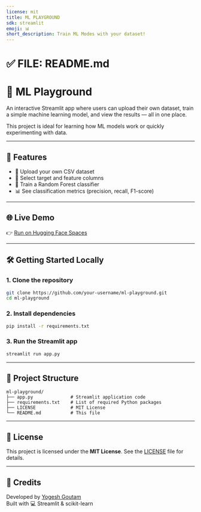 ```yaml
---
license: mit
title: ML PLAYGROUND
sdk: streamlit
emoji: 📊
short_description: Train ML Modes with your dataset!
---
```

# ✅ FILE: README.md

# 🧠 ML Playground

An interactive Streamlit app where users can upload their own dataset, train a simple machine learning model, and view the results — all in one place.

This project is ideal for learning how ML models work or quickly experimenting with data.

---

## 🚀 Features

- 📁 Upload your own CSV dataset  
- 🎯 Select target and feature columns  
- 🧪 Train a Random Forest classifier  
- 📊 See classification metrics (precision, recall, F1-score)

---

## 🌐 Live Demo

👉 [Run on Hugging Face Spaces](https://huggingface.co/spaces/YOGESHGAUTAM/ML-PLAYGROUND.gitcd)



---

## 🛠️ Getting Started Locally

### 1. Clone the repository

```bash
git clone https://github.com/your-username/ml-playground.git
cd ml-playground
```

### 2. Install dependencies

```bash
pip install -r requirements.txt
```

### 3. Run the Streamlit app

```bash
streamlit run app.py
```

---

## 📁 Project Structure

```
ml-playground/
├── app.py              # Streamlit application code
├── requirements.txt    # List of required Python packages
├── LICENSE             # MIT License
└── README.md           # This file
```

---

## 📄 License

This project is licensed under the **MIT License**. See the [LICENSE](LICENSE) file for details.

---

## 🙌 Credits

Developed by [Yogesh Goutam](https://github.com/yogeshgautamm)  
Built with 💻 Streamlit & scikit-learn